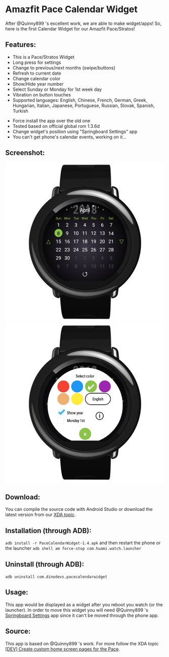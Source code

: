 # Amazfit Pace Calendar Widget

After @Quinny899 's excellent work, we are able to make widget/apps! So, here is the first Calendar Widget for our Amazfit Pace/Stratos!

## Features:
- This is a Pace/Stratos Widget
- Long press for settings
- Change to previous/next months (swipe/buttons)
- Refresh to current date
- Change calendar color
- Show/Hide year number
- Select Sunday or Monday for 1st week day
- Vibration on button touches
- Supported languages: English, Chinese, French, German, Greek, Hungarian, Italian, Japanese, Portuguese, Russian, Slovak, Spanish, Turkish

* Force install the app over the old one
* Tested based on official global rom 1.3.6d
* Change widget's position using "Springboard Settings" app
* You can't get phone's calendar events, working on it...

## Screenshot:
![Amazfit Pace Calendar Widget v1.4](https://raw.githubusercontent.com/GreatApo/AmazfitPaceCalendarWidget/master/other%20files/com.dinodevs.pacecalendarwidget-1.3.png)
![Amazfit Pace Calendar Widget v1.4](https://raw.githubusercontent.com/GreatApo/AmazfitPaceCalendarWidget/master/other%20files/com.dinodevs.pacecalendarwidget-1.3-settings.png)

## Download:
You can compile the source code with Android Studio or download the latest version from our [XDA topic](https://forum.xda-developers.com/smartwatch/amazfit/app-widget-calendar-pace-t3751889).

## Installation (through ADB):
`adb install -r PaceCalendarWidget-1.4.apk`
and then restart the phone or the launcher
`adb shell am force-stop com.huami.watch.launcher`

## Uninstall (through ADB):
`adb uninstall com.dinodevs.pacecalendarwidget`

## Usage:
This app would be displayed as a widget after you reboot you watch (or the launcher). In order to move this widget you will need @Quinny899 's [Springboard Settings](https://forum.xda-developers.com/smartwatch/amazfit/app-springboard-settings-pace-rearrange-t3748651) app since it can't be moved through the phone app.

## Source:
This app is based on @Quinny899 's work. For more follow the XDA topic [[DEV] Create custom home screen pages for the Pace](https://forum.xda-developers.com/smartwatch/amazfit/dev-create-custom-home-screen-pages-pace-t3751731).
